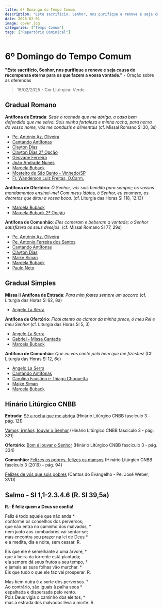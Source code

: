 ```yaml
---
title: 6º Domingo do Tempo Comum
description: "Este sacrifício, Senhor, nos purifique e renove e seja causa de recompensa eterna para os que fazem a vossa vontade."
date: 2025-02-01
image: cover.jpg
categories: ["Tempo Comum"]
tags: ["Repertório Dominical"]
---
```

# 6º Domingo do Tempo Comum
**"Este sacrifício, Senhor, nos purifique e renove e seja causa de recompensa eterna para os que fazem a vossa vontade."** - Oração sobre as oferendas

> 16/02/2025 - Cor Litúrgica: Verde

## Gradual Romano
**Antífona de Entrada**: _Sede o rochedo que me abriga, a casa bem defendida que me salva. Sois minha fortaleza e minha rocha; para honra do vosso nome, vós me conduzis e alimentais_ (cf. Missal Romano Sl 30, 3s)
-   [Pe. António Az. Oliveira](https://ocantonaliturgia.pt/obras/841/Rochedo-meu-abrigo-Az-Oliveira)
-   [Cantando Antífonas](https://youtu.be/BKE3oU7XBpM)
-   [Clayton Dias](https://youtu.be/Jqgtg69LPh0)
-   [Clayton Dias 2ª Opção](https://youtu.be/wNHWdcdXJow)
-   [Geovane Ferreira](https://youtu.be/2iT1MJ17ZGw)
-   [João Andrade Nunes](https://ocantonaliturgia.pt/obras/838/Sede-a-rocha-do-meu-ref%C3%BAgio--J-A-Nunes)
-   [Marcela Buback](https://youtu.be/iHlBJn-s7wA)
-   [Mosteiro de São Bento - Vinhedo/SP](https://youtu.be/l_cmTwQ6nO0)
-   [Fr. Wanderson Luiz Freitas, O.Carm.](https://youtu.be/_Kc1td70bEg)

**Antífona de Ofertório**: _Ó Senhor, vós sois bendito para sempre; os vossos mandamentos ensinai-me! Com meus lábios, ó Senhor, eu enumero, os decretos que ditou a vossa boca._ (cf. Liturgia das Horas Sl 118, 12.13)
-   [Marcela Buback](https://youtu.be/A2iOdHjWzrQ)
-   [Marcela Buback 2ª Opção](https://youtu.be/kRTxsKhzTPc)

**Antífona de Comunhão**: _Eles comeram e beberam à vontade; o Senhor satisfizera os seus desejos._ (cf. Missal Romano Sl 77, 29s)
-   [Pe. António Az. Oliveira](https://ocantonaliturgia.pt/obras/847/O-Senhor-deu-lhes-o-p%C3%A3o-do-C%C3%A9u-Az-Oliveira)
-   [Pe. Antonio Ferreira dos Santos](https://ocantonaliturgia.pt/obras/848/O-Senhor-deu-lhes-o-p%C3%A3o-do-C%C3%A9u-F-Santos)
-   [Cantando Antífonas](https://youtu.be/FN_RNgXCAeA)
-   [Clayton Dias](https://youtu.be/VciK7pGaxkQ)
-   [Maike Siman](https://youtu.be/7sPFNqRYsmc)
-   [Marcela Buback](https://youtu.be/tCxVN_MFp1M)
-   [Paulo Neto](https://youtu.be/bfVMggAbDJk)

## Gradual Simples 
**Missa II** 
**Antífona de Entrada**: _Para mim fostes sempre um socorro_ (cf. Liturgia das Horas Sl 62, 8a)
-   [Angelo La Serra](https://youtu.be/22H2sovnJUk)

**Antífona de Ofertório**: _Ficai atento ao clamor da minha prece, ó meu Rei e meu Senhor_ (cf. Liturgia das Horas Sl 5, 3)
-   [Angelo La Serra](https://youtu.be/E50CR5zrvBo)
-   [Gabriel - Missa Cantada](https://youtu.be/NgkVwzbB3c0)
-   [Marcela Buback](https://youtu.be/1V5aZ3ZMxDc)

**Antífona de Comunhão**: _Que eu vos cante pelo bem que me fizestes!_ (Cf. Liturgia das Horas Sl 12, 6c)
-   [Angelo La Serra](https://youtu.be/FNe4fu_SXBk)
-   [Cantando Antífonas](https://youtu.be/idHVSkU-i4E)
-   [Carolina Faustino e Thiago Choquetta](https://youtu.be/MYG-mJrOHyA)
-   [Maike Siman](https://youtu.be/E__HHFH-m_E)
-   [Marcela Buback](https://youtu.be/4I32jrTW5yg)


## Hinário Litúrgico CNBB
**Entrada:**
[Sê a rocha que me abriga](https://youtu.be/t1VgQPmtMcM?si=SEjkjarDfLQmD9x6)
(Hinário Litúrgico CNBB fascículo 3 - pág. 121)

[Vamos, irmãos, louvar o Senhor](https://youtu.be/e1RARXhCkBU)
(Hinário Litúrgico CNBB fascículo 3 - pág. 321)

**Ofertório:**
[Bom é louvar o Senhor](https://youtu.be/MM1fGQvVnHM?si=4XgS0KR7av3_2x40)
(Hinário Litúrgico CNBB fascículo 3 - pág. 334)

**Comunhão:**
[Felizes os pobres, felizes os mansos](https://youtu.be/Z4gLgt-zgM8?si=bzdCQ6XPta9HxBH7)
(Hinário Litúrgico CNBB fascículo 3 (2019) - pág. 94)

[Felizes de vós que sois pobres](https://youtu.be/_VJ8Yrh_0-g?si=jjhQy-cSB70gRiC6)
(Cantos do Evangelho - Pe. José Weber, SVD)

## Salmo - Sl 1,1-2.3.4.6 (R. Sl 39,5a)

**R.: É feliz quem a Deus se confia!**

Feliz é todo aquele que não anda \*<br />
conforme os conselhos dos perversos;<br />
que não entra no caminho dos malvados, \*<br />
nem junto aos zombadores vai sentar-se;<br />
mas encontra seu prazer na lei de Deus \*<br />
e a medita, dia e noite, sem cessar. R.<br />

Eis que ele é semelhante a uma árvore, \*<br />
que à beira da torrente está plantada;<br />
ela sempre dá seus frutos a seu tempo, †<br />
e jamais as suas folhas vão murchar. \*<br />
Eis que tudo o que ele faz vai prosperar. R.<br />

Mas bem outra é a sorte dos perversos. †<br />
Ao contrário, são iguais à palha seca \*<br />
espalhada e dispersada pelo vento.<br />
Pois Deus vigia o caminho dos eleitos, \*<br />
mas a estrada dos malvados leva à morte. R.<br />

<!--

## Ano A
### Salmo - Sl 118(119),1-2.4-5.17-18.33-34 (R.1)
**R.:** **Feliz o homem sem pecado em seu caminho, que na lei do Senhor Deus vai progredindo!**

Feliz o homem sem pecado em seu caminho,*
que na lei do Senhor Deus vai progredindo!
Feliz o homem que observa seus preceitos,*
e de todo o coração procura a Deus! R.

Os vossos mandamentos vós nos destes,*
para serem fielmente observados.
Oxalá seja bem firme a minha vida*
em cumprir vossa vontade e vossa lei! R.

Sede bom com vosso servo, e viverei,*
e guardarei vossa palavra, ó Senhor.
Abri meus olhos, e então contemplarei*
as maravilhas que encerra a vossa lei! R.

Ensinai-me a viver vossos preceitos;*
quero guardá-los fielmente até o fim!
Dai-me o saber, e cumprirei a vossa lei,*
e de todo o coração a guardarei. R.
-   [Jorge Pereira Lima](https://youtu.be/QDtS5oBJCDo)
-   [Ir. Miria T. Kolling](https://youtu.be/MwNCsHkzXKw)
-   [Mosteiro de São Bento - Vinhedo/SP](https://youtu.be/o8D1iTTj6mk)

## Ano B
### Salmo - Sl 31(32),1-2.5.11 (R. 7)
**Responso: Sois, Senhor, para mim, alegria e refúgio.**

Feliz o homem que foi perdoado \*
e cuja falta já foi encoberta!
Feliz o homem a quem o Senhor †
não olha mais como sendo culpado, \*
e em cuja alma não há falsidade! R.

Eu confessei, afinal, meu pecado, \*
e minha falta vos fiz conhecer.
Disse: "Eu irei confessar meu pecado!" \*
E perdoastes, Senhor, minha falta. R.

Regozijai-vos, ó justos, em Deus, †
e no Senhor exultai de alegria! \*
Corações retos, cantai jubilosos! R.
- [Arautos do Evangelho](https://youtu.be/Fpe4H5pfims?si=f6gQaHNZF_AXoyFj)
- [Ir. Miria T Kolling](https://youtu.be/9N6tsPIzGv0?si=DFzo6FUrlIVBWtpf&t=136)
- [Paulo Neto](https://youtu.be/umaOKJTbuFk?si=tEpRGboeiFXWSItY)
-->
